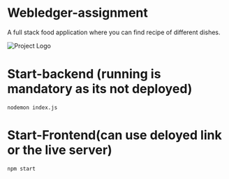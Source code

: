 # Webledger-assignment
A full stack food application where you can find recipe of different dishes.


![Project Logo](https://drive.google.com/file/d/1FACVw_TN0H98Z4UyXtOwD5jUIyK7lSUV/view?usp=sharing) 

# Start-backend (running is mandatory as its not deployed)
    nodemon index.js

# Start-Frontend(can use deloyed link or the live server)
    npm start


